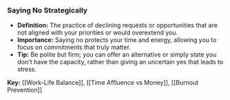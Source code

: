 ### Saying No Strategically

- **Definition:** The practice of declining requests or opportunities that are not aligned with your priorities or would overextend you.
- **Importance:** Saying no protects your time and energy, allowing you to focus on commitments that truly matter.
- **Tip:** Be polite but firm; you can offer an alternative or simply state you don't have the capacity, rather than giving an uncertain yes that leads to stress.

**Key:** [[Work-Life Balance]], [[Time Affluence vs Money]], [[Burnout Prevention]]